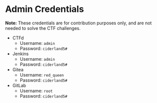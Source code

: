 # Admin Credentials
**Note:** These credentials are for contribution purposes only, and are not needed to solve the CTF challenges.
* CTFd
  * Username: `admin`
  * Password: `ciderland5#`
* Jenkins
  * Username: `admin`
  * Password: `ciderland5#`
* Gitea
  * Username: `red_queen`
  * Password: `ciderland5#`
* GitLab
  * Username: `root`
  * Password: `ciderland5#`
